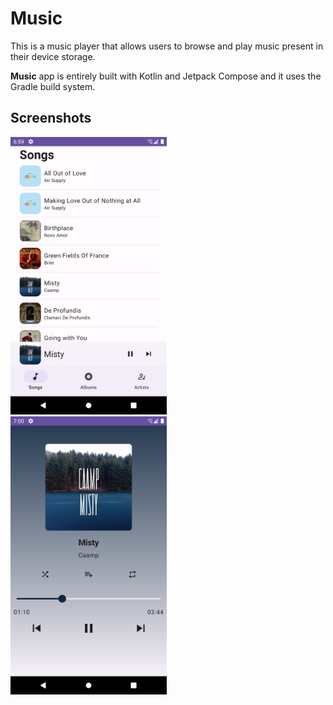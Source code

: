 # Music
This is a music player that allows users to browse and play music present in their device storage.

**Music** app is entirely built with Kotlin and Jetpack Compose and it uses the Gradle build system.

## Screenshots
<img src="screenshots/songs.png" width=250> &nbsp; <img src="screenshots/now_playing.png" width=250>